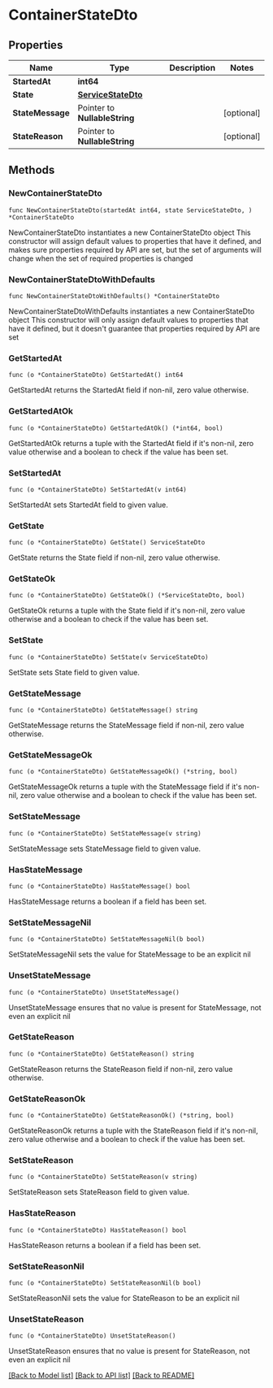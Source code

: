 # ContainerStateDto

## Properties

Name | Type | Description | Notes
------------ | ------------- | ------------- | -------------
**StartedAt** | **int64** |  | 
**State** | [**ServiceStateDto**](ServiceStateDto.md) |  | 
**StateMessage** | Pointer to **NullableString** |  | [optional] 
**StateReason** | Pointer to **NullableString** |  | [optional] 

## Methods

### NewContainerStateDto

`func NewContainerStateDto(startedAt int64, state ServiceStateDto, ) *ContainerStateDto`

NewContainerStateDto instantiates a new ContainerStateDto object
This constructor will assign default values to properties that have it defined,
and makes sure properties required by API are set, but the set of arguments
will change when the set of required properties is changed

### NewContainerStateDtoWithDefaults

`func NewContainerStateDtoWithDefaults() *ContainerStateDto`

NewContainerStateDtoWithDefaults instantiates a new ContainerStateDto object
This constructor will only assign default values to properties that have it defined,
but it doesn't guarantee that properties required by API are set

### GetStartedAt

`func (o *ContainerStateDto) GetStartedAt() int64`

GetStartedAt returns the StartedAt field if non-nil, zero value otherwise.

### GetStartedAtOk

`func (o *ContainerStateDto) GetStartedAtOk() (*int64, bool)`

GetStartedAtOk returns a tuple with the StartedAt field if it's non-nil, zero value otherwise
and a boolean to check if the value has been set.

### SetStartedAt

`func (o *ContainerStateDto) SetStartedAt(v int64)`

SetStartedAt sets StartedAt field to given value.


### GetState

`func (o *ContainerStateDto) GetState() ServiceStateDto`

GetState returns the State field if non-nil, zero value otherwise.

### GetStateOk

`func (o *ContainerStateDto) GetStateOk() (*ServiceStateDto, bool)`

GetStateOk returns a tuple with the State field if it's non-nil, zero value otherwise
and a boolean to check if the value has been set.

### SetState

`func (o *ContainerStateDto) SetState(v ServiceStateDto)`

SetState sets State field to given value.


### GetStateMessage

`func (o *ContainerStateDto) GetStateMessage() string`

GetStateMessage returns the StateMessage field if non-nil, zero value otherwise.

### GetStateMessageOk

`func (o *ContainerStateDto) GetStateMessageOk() (*string, bool)`

GetStateMessageOk returns a tuple with the StateMessage field if it's non-nil, zero value otherwise
and a boolean to check if the value has been set.

### SetStateMessage

`func (o *ContainerStateDto) SetStateMessage(v string)`

SetStateMessage sets StateMessage field to given value.

### HasStateMessage

`func (o *ContainerStateDto) HasStateMessage() bool`

HasStateMessage returns a boolean if a field has been set.

### SetStateMessageNil

`func (o *ContainerStateDto) SetStateMessageNil(b bool)`

 SetStateMessageNil sets the value for StateMessage to be an explicit nil

### UnsetStateMessage
`func (o *ContainerStateDto) UnsetStateMessage()`

UnsetStateMessage ensures that no value is present for StateMessage, not even an explicit nil
### GetStateReason

`func (o *ContainerStateDto) GetStateReason() string`

GetStateReason returns the StateReason field if non-nil, zero value otherwise.

### GetStateReasonOk

`func (o *ContainerStateDto) GetStateReasonOk() (*string, bool)`

GetStateReasonOk returns a tuple with the StateReason field if it's non-nil, zero value otherwise
and a boolean to check if the value has been set.

### SetStateReason

`func (o *ContainerStateDto) SetStateReason(v string)`

SetStateReason sets StateReason field to given value.

### HasStateReason

`func (o *ContainerStateDto) HasStateReason() bool`

HasStateReason returns a boolean if a field has been set.

### SetStateReasonNil

`func (o *ContainerStateDto) SetStateReasonNil(b bool)`

 SetStateReasonNil sets the value for StateReason to be an explicit nil

### UnsetStateReason
`func (o *ContainerStateDto) UnsetStateReason()`

UnsetStateReason ensures that no value is present for StateReason, not even an explicit nil

[[Back to Model list]](../README.md#documentation-for-models) [[Back to API list]](../README.md#documentation-for-api-endpoints) [[Back to README]](../README.md)


